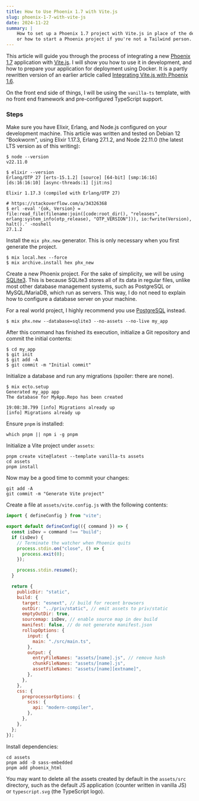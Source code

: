 ```yaml
---
title: How to Use Phoenix 1.7 with Vite.js
slug: phoenix-1-7-with-vite-js
date: 2024-11-22
summary: |
    How to set up a Phoenix 1.7 project with Vite.js in place of the default setup,
    or how to start a Phoenix project if you're not a Tailwind person.
---
```


This article will guide you through the process of integrating a new [Phoenix 1.7](https://www.phoenixframework.org/) application with [Vite.js](https://vite.dev/). I will show you how to use it in development, and how to prepare your application for deployment using Docker.
It is a partly rewritten version of an earlier article called [Integrating Vite.js with Phoenix 1.6](/blog/integrating-vite-js-with-phoenix-1-6/).

On the front end side of things, I will be using the `vanilla-ts` template, with no front end framework and pre-configured TypeScript support.

### Steps

Make sure you have Elixir, Erlang, and Node.js configured on your development machine.
This article was written and tested on Debian 12 "Bookworm", using Elixir 1.17.3, Erlang 27.1.2, and Node 22.11.0 (the latest LTS version as of this writing):

```shell
$ node --version
v22.11.0

$ elixir --version
Erlang/OTP 27 [erts-15.1.2] [source] [64-bit] [smp:16:16] [ds:16:16:10] [async-threads:1] [jit:ns]

Elixir 1.17.3 (compiled with Erlang/OTP 27)

# https://stackoverflow.com/a/34326368
$ erl -eval '{ok, Version} = file:read_file(filename:join([code:root_dir(), "releases", erlang:system_info(otp_release), "OTP_VERSION"])), io:fwrite(Version), halt().' -noshell
27.1.2
```

Install the `mix phx.new` generator. This is only necessary when you first generate the project.

```shell
$ mix local.hex --force
$ mix archive.install hex phx_new
```

Create a new Phoenix project. For the sake of simplicity, we will be using [SQLite3](https://www.sqlite.org/index.html). This is because SQLite3 stores all of its data in regular files, unlike most other database management systems, such as PostgreSQL or MySQL/MariaDB, which run as servers. This way, I do not need to explain how to configure a database server on your machine.

For a real world project, I highly recommend you use [PostgreSQL](https://www.postgresql.org/) instead.

```shell
$ mix phx.new --database=sqlite3 --no-assets --no-live my_app
```

After this command has finished its execution, initialize a Git repository and commit the initial contents:

```shell
$ cd my_app
$ git init
$ git add -A
$ git commit -m "Initial commit"
```

Initialize a database and run any migrations (spoiler: there are none).

```shell
$ mix ecto.setup
Generated my_app app
The database for MyApp.Repo has been created

19:08:38.799 [info] Migrations already up
[info] Migrations already up
```

Ensure `pnpm` is installed:

```shell
which pnpm || npm i -g pnpm
```

Initialize a Vite project under `assets`:

```shell
pnpm create vite@latest --template vanilla-ts assets
cd assets
pnpm install
```

Now may be a good time to commit your changes:

```shell
git add -A
git commit -m "Generate Vite project"
```

Create a file at `assets/vite.config.js` with the following contents:

```javascript
import { defineConfig } from "vite";

export default defineConfig(({ command }) => {
  const isDev = command !== "build";
  if (isDev) {
    // Terminate the watcher when Phoenix quits
    process.stdin.on("close", () => {
      process.exit(0);
    });

    process.stdin.resume();
  }

  return {
    publicDir: "static",
    build: {
      target: "esnext", // build for recent browsers
      outDir: "../priv/static", // emit assets to priv/static
      emptyOutDir: true,
      sourcemap: isDev, // enable source map in dev build
      manifest: false, // do not generate manifest.json
      rollupOptions: {
        input: {
          main: "./src/main.ts",
        },
        output: {
          entryFileNames: "assets/[name].js", // remove hash
          chunkFileNames: "assets/[name].js",
          assetFileNames: "assets/[name][extname]",
        },
      },
    },
    css: {
      preprocessorOptions: {
        scss: {
          api: "modern-compiler",
        },
      },
    },
  };
});
```

Install dependencies:

```shell
cd assets
pnpm add -D sass-embedded
pnpm add phoenix_html
```

You may want to delete all the assets created by default in the `assets/src` directory, such as the default JS application (counter written in vanilla JS) or `typescript.svg` (the TypeScript logo).
